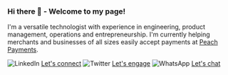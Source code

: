 ### Hi there 👋 - Welcome to my page!

I'm a versatile technologist with experience in engineering, product management, operations and entrepreneurship. I'm currently helping merchants and businesses of all sizes easily accept payments at [Peach Payments](https://www.peachpayments.com/#/company/about).

![LinkedIn](https://i.imgur.com/MKe1Xdu.png) [Let's connect](https://www.linkedin.com/in/ulrichmabou/) 
![Twitter](https://i.imgur.com/JfRQgAW.png) [Let's engage](https://twitter.com/umcogito)
![WhatsApp](https://i.imgur.com/BZi3CaZ.png) [Let's chat](https://api.whatsapp.com/send?phone=27603602550&text=Hey%20Ulrich)
